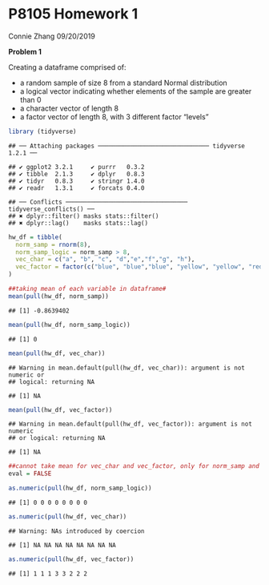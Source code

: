 P8105 Homework 1
================
Connie Zhang
09/20/2019

**Problem 1**

Creating a dataframe comprised of:

  - a random sample of size 8 from a standard Normal distribution
  - a logical vector indicating whether elements of the sample are
    greater than 0
  - a character vector of length 8
  - a factor vector of length 8, with 3 different factor
    “levels”

<!-- end list -->

``` r
library (tidyverse)
```

    ## ── Attaching packages ─────────────────────────────── tidyverse 1.2.1 ──

    ## ✔ ggplot2 3.2.1     ✔ purrr   0.3.2
    ## ✔ tibble  2.1.3     ✔ dplyr   0.8.3
    ## ✔ tidyr   0.8.3     ✔ stringr 1.4.0
    ## ✔ readr   1.3.1     ✔ forcats 0.4.0

    ## ── Conflicts ────────────────────────────────── tidyverse_conflicts() ──
    ## ✖ dplyr::filter() masks stats::filter()
    ## ✖ dplyr::lag()    masks stats::lag()

``` r
hw_df = tibble(
  norm_samp = rnorm(8),
  norm_samp_logic = norm_samp > 8,
  vec_char = c("a", "b", "c", "d","e","f","g", "h"),
  vec_factor = factor(c("blue", "blue","blue", "yellow", "yellow", "red","red", "red"))
)

##taking mean of each variable in dataframe#
mean(pull(hw_df, norm_samp))
```

    ## [1] -0.8639402

``` r
mean(pull(hw_df, norm_samp_logic))
```

    ## [1] 0

``` r
mean(pull(hw_df, vec_char))
```

    ## Warning in mean.default(pull(hw_df, vec_char)): argument is not numeric or
    ## logical: returning NA

    ## [1] NA

``` r
mean(pull(hw_df, vec_factor))
```

    ## Warning in mean.default(pull(hw_df, vec_factor)): argument is not numeric
    ## or logical: returning NA

    ## [1] NA

``` r
##cannot take mean for vec_char and vec_factor, only for norm_samp and vec_logical#
eval = FALSE

as.numeric(pull(hw_df, norm_samp_logic))
```

    ## [1] 0 0 0 0 0 0 0 0

``` r
as.numeric(pull(hw_df, vec_char))
```

    ## Warning: NAs introduced by coercion

    ## [1] NA NA NA NA NA NA NA NA

``` r
as.numeric(pull(hw_df, vec_factor))
```

    ## [1] 1 1 1 3 3 2 2 2
